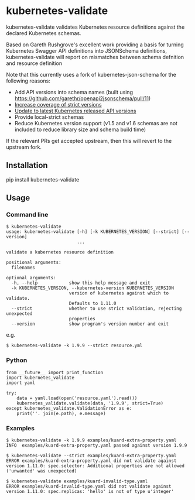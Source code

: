 # kubernetes-validate

kubernetes-validate validates Kubernetes resource definitions against the
declared Kubernetes schemas.

Based on Gareth Rushgrove's excellent work providing a basis for turning Kubernetes
Swagger API definitions into JSONSchema definitions, kubernetes-validate will report
on mismatches between schema defnition and resource definition

Note that this currently uses a fork of kubernetes-json-schema for the following reasons:
* Add API versions into schema names (built using https://github.com/garethr/openapi2jsonschema/pull/11)
* [Increase coverage of strict versions](https://github.com/garethr/kubernetes-json-schema/pull/8)
* [Update to latest Kubernetes released API versions](https://github.com/garethr/kubernetes-json-schema/pull/8)
* Provide local-strict schemas
* Reduce Kubernetes version support (v1.5 and v1.6 schemas are not included to reduce
  library size and schema build time)

If the relevant PRs get accepted upstream, then this will revert to the upstream fork.

## Installation

pip install kubernetes-validate

## Usage

### Command line

```
$ kubernetes-validate
usage: kubernetes-validate [-h] [-k KUBERNETES_VERSION] [--strict] [--version]
                           ...

validate a kubernetes resource definition

positional arguments:
  filenames

optional arguments:
  -h, --help            show this help message and exit
  -k KUBERNETES_VERSION, --kubernetes-version KUBERNETES_VERSION
                        version of kubernetes against which to validate.
                        Defaults to 1.11.0
  --strict              whether to use strict validation, rejecting unexpected
                        properties
  --version             show program's version number and exit
```

e.g.

```
$ kubernetes-validate -k 1.9.9 --strict resource.yml
```

### Python

```
from __future__ import print_function
import kubernetes_validate
import yaml

try:
    data = yaml.load(open('resource.yaml').read())
    kubernetes_validate.validate(data, '1.9.9', strict=True)
except kubernetes_validate.ValidationError as e:
    print(''. join(e.path), e.message)
```

### Examples

```
$ kubernetes-validate -k 1.9.9 examples/kuard-extra-property.yaml
INFO  examples/kuard-extra-property.yaml passed against version 1.9.9
```

```
$ kubernetes-validate --strict examples/kuard-extra-property.yaml
ERROR examples/kuard-extra-property.yaml did not validate against version 1.11.0: spec.selector: Additional properties are not allowed ('unwanted' was unexpected)
```

```
$ kubernetes-validate examples/kuard-invalid-type.yaml
ERROR examples/kuard-invalid-type.yaml did not validate against version 1.11.0: spec.replicas: 'hello' is not of type u'integer'
```

